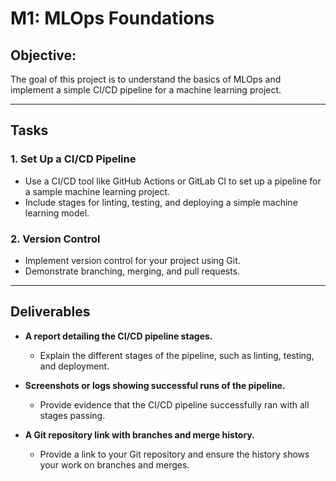 # M1: MLOps Foundations

## Objective:
The goal of this project is to understand the basics of MLOps and implement a simple CI/CD pipeline for a machine learning project.

---

## Tasks

### 1. Set Up a CI/CD Pipeline
- Use a CI/CD tool like GitHub Actions or GitLab CI to set up a pipeline for a sample machine learning project.
- Include stages for linting, testing, and deploying a simple machine learning model.

### 2. Version Control
- Implement version control for your project using Git.
- Demonstrate branching, merging, and pull requests.

---

## Deliverables

- **A report detailing the CI/CD pipeline stages.**
  - Explain the different stages of the pipeline, such as linting, testing, and deployment.
  
- **Screenshots or logs showing successful runs of the pipeline.**
  - Provide evidence that the CI/CD pipeline successfully ran with all stages passing.

- **A Git repository link with branches and merge history.**
  - Provide a link to your Git repository and ensure the history shows your work on branches and merges.
